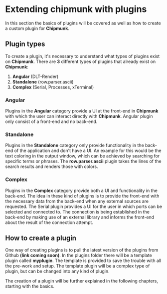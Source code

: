 # Extending chipmunk with plugins
In this section the basics of plugins will be covered as well as how to create a custom plugin for **Chipmunk**.

## Plugin types
To create a plugin, it's necessary to understand what types of plugins exist on **Chipmunk**. There are **3** different types of plugins that already exist on **Chipmunk**:

1. **Angular**      (DLT-Render)
2. **Standalone**   (row.parser.ascii)
3. **Complex**      (Serial, Processes, xTerminal)

### Angular
Plugins in the **Angular** category provide a UI at the front-end in **Chipmunk** with which the user can interact directly with **Chipmunk**. Angular plugin only consist of a front-end and no back-end.

### Standalone
Plugins in the **Standalone** category only provide functionality in the back-end of the application and don't have a UI. An example for this would be the text coloring in the output window, which can be achieved by searching for specific terms or phrases. The **row.parser.ascii** plugin takes the lines of the search results and renders those with colors.

### Complex
Plugins in the **Complex** category provide both a UI and functionality in the back-end. The idea in these kind of plugins is to provide the front-end with the necessary data from the back-end when any external sources are requested. The Serial plugin provides a UI for the user in which ports can be selected and connected to. The connection is being established in the back-end by making use of an external library and informs the front-end about the result of the connection attempt.

## How to create a plugin
One way of creating plugins is to pull the latest version of the plugins from Github **(link coming soon)**. In the plugins folder there will be a template plugin called **myplugin**. The template is provided to save the trouble with all the pre-work and setup. The template plugin will be a complex type of plugin, but can be changed into any kind of plugin.

The creation of a plugin will be further explained in the following chapters, starting with the basics. 